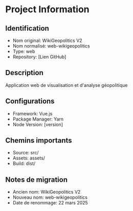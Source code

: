 # Project Information

## Identification
- Nom original: WikiGeopolitics V2
- Nom normalisé: web-wikigeopolitics
- Type: web
- Repository: [Lien GitHub]

## Description
Application web de visualisation et d'analyse géopolitique

## Configurations
- Framework: Vue.js
- Package Manager: Yarn
- Node Version: [version]

## Chemins importants
- Source: src/
- Assets: assets/
- Build: dist/

## Notes de migration
- Ancien nom: WikiGeopolitics V2
- Nouveau nom: web-wikigeopolitics
- Date de renommage: 22 mars 2025 